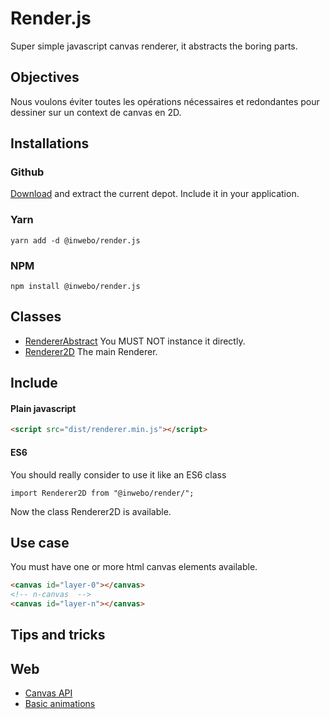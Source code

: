 # Render.js
Super simple javascript canvas renderer, it abstracts the boring parts.

## Objectives

Nous voulons éviter toutes les opérations nécessaires et redondantes pour dessiner sur un context de canvas en 2D.

## Installations

### Github
[Download](https://github.com/inwebo/Render.js.git) and extract the current depot. Include it in your application.

### Yarn
```shell script
yarn add -d @inwebo/render.js
```
### NPM
```shell script
npm install @inwebo/render.js
```

## Classes
* [RendererAbstract](src/RendererAbstract.js) You MUST NOT instance it directly.
* [Renderer2D](src/Renderer2D.js) The main Renderer.

## Include

#### Plain javascript

```html
<script src="dist/renderer.min.js"></script>
```

#### ES6

You should really consider to use it like an ES6 class

```ecmascript 6
import Renderer2D from "@inwebo/render/";
```
Now the class Renderer2D is available.

## Use case

You must have one or more html canvas elements available.

```html
<canvas id="layer-0"></canvas>
<!-- n-canvas  -->
<canvas id="layer-n"></canvas>
```


## Tips and tricks

## Web
* [Canvas API](https://developer.mozilla.org/en-US/docs/Web/API/Canvas_API)
* [Basic animations](https://developer.mozilla.org/en-US/docs/Web/API/Canvas_API/Tutorial/Basic_animations)
